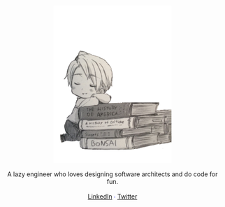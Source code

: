 <p align="center">
<a href="https://github.com/parthw/parthw/blob/main/sleepy.png">
<img src="https://github.com/parthw/parthw/blob/main/sleepy.png" alt="let's take a nap!" />
</a>

</p>
<p align="center">
A lazy engineer who loves designing software architects and do code for fun.<br>
<br>
<a href="linkedin.com/in/parth-wadhwa">LinkedIn</a> <span style="color:blue;">∙</span> <a href="https://twitter.com/_parthwadhwa">Twitter</a>
<br>
</p>
